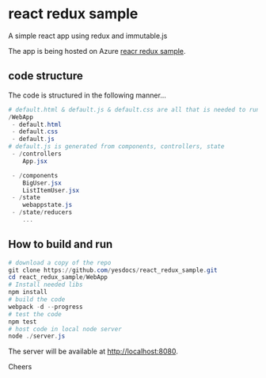 # react redux sample
A simple react app using redux and immutable.js

The app is being hosted on Azure [reacr redux sample](http://mobile-apps-client).

## code structure
The code is structured in the following manner...
```powershell
# default.html & default.js & default.css are all that is needed to run the site, default.js is a generated file
/WebApp
 - default.html
 - default.css
 - default.js
# default.js is generated from components, controllers, state
 - /controllers
	App.jsx

 - /components
	BigUser.jsx
	ListItemUser.jsx
 - /state
	webappstate.js 
 - /state/reducers
	...
 ```

 ## How to build and run

```powershell
# download a copy of the repo
git clone https://github.com/yesdocs/react_redux_sample.git
cd react_redux_sample/WebApp
# Install needed libs
npm install
# build the code
webpack -d --progress
# test the code
npm test
# host code in local node server
node ./server.js
```

The server will be available at [http://localhost:8080](http://localhost:8080/).

Cheers
 
 

